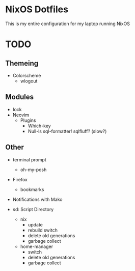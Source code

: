 # NixOS Dotfiles
This is my entire configuration for my laptop running NixOS

# TODO
## Themeing
- Colorscheme
    - wlogout

## Modules
- lock
- Neovim
    - Plugins
        - Which-key
        - Null-ls
            sql-formatter!
            sqlfluff? (slow?)

## Other
- terminal prompt
    - oh-my-posh

- Firefox
    - bookmarks

- Notifications with Mako

- sd: Script Directory
    - nix
        - update
        - rebuild switch
        - delete old generations
        - garbage collect
    - home-manager
        - switch
        - delete old generations
        - garbage collect

